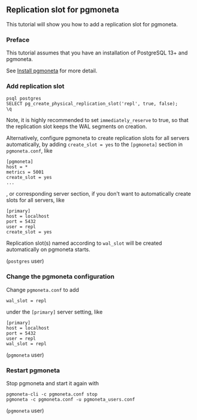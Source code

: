 ## Replication slot for pgmoneta

This tutorial will show you how to add a replication slot for pgmoneta.

### Preface

This tutorial assumes that you have an installation of PostgreSQL 13+ and pgmoneta.

See [Install pgmoneta](https://github.com/pgmoneta/pgmoneta/blob/main/doc/tutorial/01_install.md)
for more detail.

### Add replication slot

```
psql postgres
SELECT pg_create_physical_replication_slot('repl', true, false);
\q
```
Note, it is highly recommended to set `immediately_reserve` to true, 
so that the replication slot keeps the WAL segments on creation.

Alternatively, configure pgmoneta to create replication slots for all servers automatically, 
by adding `create_slot = yes` to the `[pgmoneta]` section in `pgmoneta.conf`, like
```
[pgmoneta]
host = *
metrics = 5001
create_slot = yes
...
```
, or corresponding server section, if you don't want to automatically create slots for all servers, like
```
[primary]
host = localhost
port = 5432
user = repl
create_slot = yes
```

Replication slot(s) named according to `wal_slot` will be created automatically on pgmoneta starts.

(`postgres` user)

### Change the pgmoneta configuration

Change `pgmoneta.conf` to add

```
wal_slot = repl
```

under the `[primary]` server setting, like

```
[primary]
host = localhost
port = 5432
user = repl
wal_slot = repl
```

(`pgmoneta` user)

### Restart pgmoneta

Stop pgmoneta and start it again with

```
pgmoneta-cli -c pgmoneta.conf stop
pgmoneta -c pgmoneta.conf -u pgmoneta_users.conf
```

(`pgmoneta` user)
